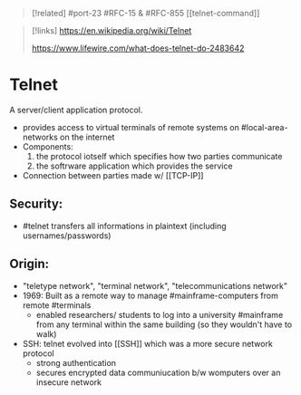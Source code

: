 
>[!related]
> #port-23
#RFC-15 & #RFC-855
[[telnet-command]]

>[!links]
> https://en.wikipedia.org/wiki/Telnet
> 
> https://www.lifewire.com/what-does-telnet-do-2483642

# Telnet
A server/client application protocol.
- provides access to virtual terminals of remote systems on #local-area-networks on the internet
- Components:
	1. the protocol iotself which specifies how two parties communicate
	2. the softrware application which provides the service
- Connection between parties made w/ [[TCP-IP]] 

## Security:
- #telnet transfers all informations in plaintext (including usernames/passwords)

## Origin:
- "teletype network", "terminal network", "telecommunications network"
- 1969: Built as a remote way to manage #mainframe-computers from remote #terminals
	- enabled researchers/ students to log into a university #mainframe from any terminal within the same building (so they wouldn't have to walk)
- SSH: telnet evolved into [[SSH]] which was a more secure network protocol
	- strong authentication
	- secures encrypted data communiucation b/w womputers over an insecure network




